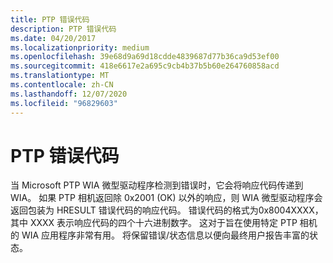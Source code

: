 ```yaml
---
title: PTP 错误代码
description: PTP 错误代码
ms.date: 04/20/2017
ms.localizationpriority: medium
ms.openlocfilehash: 39e68d9a69d18cdde4839687d77b36ca9d53ef00
ms.sourcegitcommit: 418e6617e2a695c9cb4b37b5b60e264760858acd
ms.translationtype: MT
ms.contentlocale: zh-CN
ms.lasthandoff: 12/07/2020
ms.locfileid: "96829603"
---
```

# <a name="ptp-error-codes"></a>PTP 错误代码





当 Microsoft PTP WIA 微型驱动程序检测到错误时，它会将响应代码传递到 WIA。 如果 PTP 相机返回除 0x2001 (OK) 以外的响应，则 WIA 微型驱动程序会返回包装为 HRESULT 错误代码的响应代码。 错误代码的格式为0x8004XXXX，其中 XXXX 表示响应代码的四个十六进制数字。 这对于旨在使用特定 PTP 相机的 WIA 应用程序非常有用。 将保留错误/状态信息以便向最终用户报告丰富的状态。

 

 




